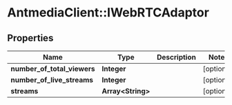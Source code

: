 # AntmediaClient::IWebRTCAdaptor

## Properties
Name | Type | Description | Notes
------------ | ------------- | ------------- | -------------
**number_of_total_viewers** | **Integer** |  | [optional] 
**number_of_live_streams** | **Integer** |  | [optional] 
**streams** | **Array&lt;String&gt;** |  | [optional] 


